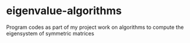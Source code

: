 # eigenvalue-algorithms
Program codes as part of my project work on algorithms to compute the eigensystem of symmetric matrices
